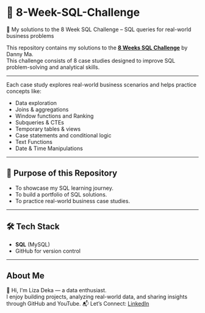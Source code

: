 # 🍜 8-Week-SQL-Challenge

 🚀 My solutions to the 8 Week SQL Challenge – SQL queries for real-world business problems

This repository contains my solutions to the **[8 Weeks SQL Challenge](https://8weeksqlchallenge.com/)** by Danny Ma.  
This challenge consists of 8 case studies designed to improve SQL problem-solving and analytical skills.  

---

Each case study explores real-world business scenarios and helps practice concepts like:  
- Data exploration  
- Joins & aggregations  
- Window functions and Ranking
- Subqueries & CTEs  
- Temporary tables & views  
- Case statements and conditional logic
- Text Functions
- Date & Time Manipulations

---

## 🚀 Purpose of this Repository
- To showcase my SQL learning journey.  
- To build a portfolio of SQL solutions.  
- To practice real-world business case studies.  

---

## 🛠️ Tech Stack
- **SQL** (MySQL)  
- GitHub for version control  

---

## About Me  
👋 Hi, I'm Liza Deka — a data enthusiast.  
   I enjoy building projects, analyzing real-world data, and sharing insights through GitHub and YouTube. 
  📬 Let’s Connect: <a href="https://www.linkedin.com/in/liza-deka-869473369/">LinkedIn</a>


